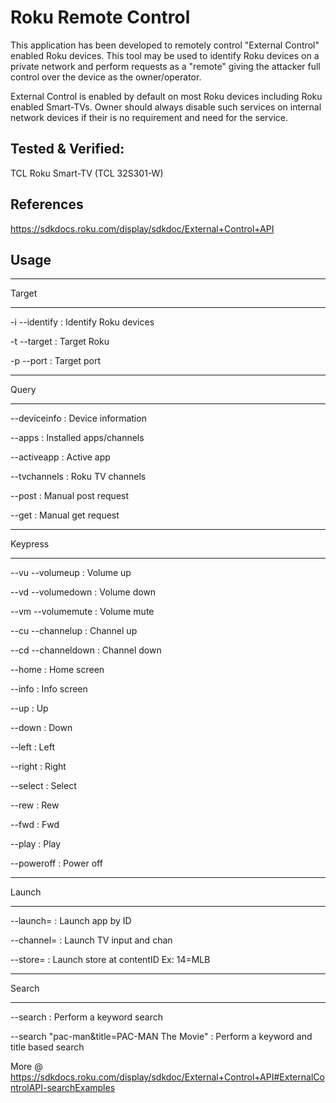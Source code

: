 # Roku Remote Control

This application has been developed to remotely control "External Control" enabled Roku
devices. This tool may be used to identify Roku devices on a private network
and perform requests as a "remote" giving the attacker
full control over the device as the owner/operator.

External Control is enabled by default on most Roku devices including Roku enabled
Smart-TVs. Owner should always disable such services on internal network devices if
their is no requirement and need for the service.


## Tested & Verified:

TCL Roku Smart-TV (TCL 32S301-W)


## References

https://sdkdocs.roku.com/display/sdkdoc/External+Control+API


## Usage

------------------------------------------------------------

Target

------------------------------------------------------------

-i --identify                   : Identify Roku devices

-t <target> --target <target>   : Target Roku

-p <port> --port <port>         : Target port

------------------------------------------------------------

Query

------------------------------------------------------------

--deviceinfo                    : Device information

--apps                          : Installed apps/channels

--activeapp                     : Active app

--tvchannels                    : Roku TV channels

--post                          : Manual post request

--get                           : Manual get request

------------------------------------------------------------

Keypress

------------------------------------------------------------

--vu --volumeup                 : Volume up

--vd --volumedown               : Volume down

--vm --volumemute               : Volume mute

--cu --channelup                : Channel up

--cd --channeldown              : Channel down

--home                          : Home screen

--info                          : Info screen

--up                            : Up

--down                          : Down

--left                          : Left

--right                         : Right

--select                        : Select

--rew                           : Rew

--fwd                           : Fwd

--play                          : Play

--poweroff                      : Power off

------------------------------------------------------------

Launch

------------------------------------------------------------

--launch=<id>                   : Launch app by ID

--channel=<num>                 : Launch TV input and chan

--store=<contentID>             : Launch store at contentID Ex: 14=MLB

------------------------------------------------------------

Search

------------------------------------------------------------

--search <keyword>   : Perform a keyword search

--search "pac-man&title=PAC-MAN The Movie" : Perform a keyword and title based search


More @ https://sdkdocs.roku.com/display/sdkdoc/External+Control+API#ExternalControlAPI-searchExamples
